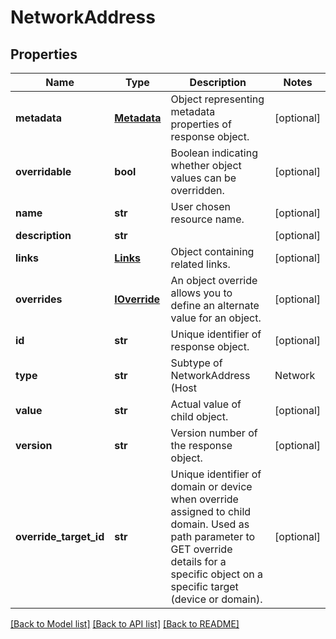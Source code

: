 # NetworkAddress

## Properties
Name | Type | Description | Notes
------------ | ------------- | ------------- | -------------
**metadata** | [**Metadata**](Metadata.md) | Object representing metadata properties of response object. | [optional] 
**overridable** | **bool** | Boolean indicating whether object values can be overridden. | [optional] 
**name** | **str** | User chosen resource name. | [optional] 
**description** | **str** |  | [optional] 
**links** | [**Links**](Links.md) | Object containing related links. | [optional] 
**overrides** | [**IOverride**](IOverride.md) | An object override allows you to define an alternate value for an object. | [optional] 
**id** | **str** | Unique identifier of response object. | [optional] 
**type** | **str** | Subtype of NetworkAddress (Host | Network | Range | NetworkGroup). | [optional] 
**value** | **str** | Actual value of child object. | [optional] 
**version** | **str** | Version number of the response object. | [optional] 
**override_target_id** | **str** | Unique identifier of domain or device when override assigned to child domain. Used as path parameter to GET override details for a specific object on a specific target (device or domain). | [optional] 

[[Back to Model list]](../README.md#documentation-for-models) [[Back to API list]](../README.md#documentation-for-api-endpoints) [[Back to README]](../README.md)


